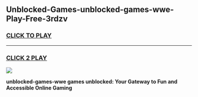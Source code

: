 
## Unblocked-Games-unblocked-games-wwe-Play-Free-3rdzv
<h3>
<a href="https://premium76.site?title=unblocked-games-wwe&ref=10A">CLICK TO PLAY</a></h3>
<hr>

<h3>
<a href="https://premium76.site?title=unblocked-games-wwe&ref=10A">CLICK 2 PLAY</a>
  
</h3>

<a href="https://premium76.site?title=unblocked-games-wwe&ref=10A"><img src="https://clearcache.store/games.png"></a>


**unblocked-games-wwe games unblocked: Your Gateway to Fun and Accessible Online Gaming**
